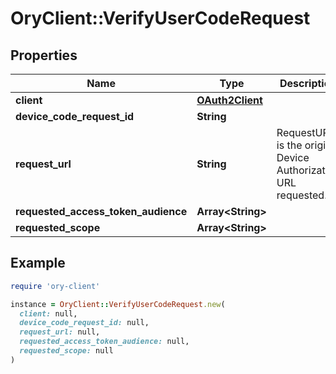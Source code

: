 # OryClient::VerifyUserCodeRequest

## Properties

| Name | Type | Description | Notes |
| ---- | ---- | ----------- | ----- |
| **client** | [**OAuth2Client**](OAuth2Client.md) |  | [optional] |
| **device_code_request_id** | **String** |  | [optional] |
| **request_url** | **String** | RequestURL is the original Device Authorization URL requested. | [optional] |
| **requested_access_token_audience** | **Array&lt;String&gt;** |  | [optional] |
| **requested_scope** | **Array&lt;String&gt;** |  | [optional] |

## Example

```ruby
require 'ory-client'

instance = OryClient::VerifyUserCodeRequest.new(
  client: null,
  device_code_request_id: null,
  request_url: null,
  requested_access_token_audience: null,
  requested_scope: null
)
```

